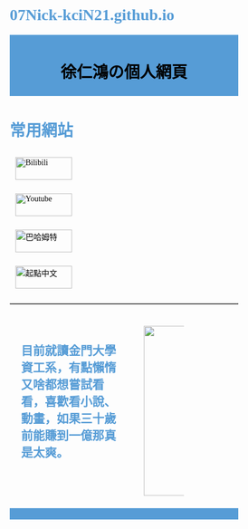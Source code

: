 # 07Nick-kciN21.github.io
<!DOCTYPE html>
<html>
<head>
<meta name="viewport" content="width=device-width, initial-scale=1.0">
<style>
* {
  box-sizing: border-box;
}

.menu {
  float:left;
  width:20%;
  text-align:center;
}
.menu a {
  padding:10px;
  margin-top:4px;
  display:block;
  width:100%;
  color:black;
}
.main {
  float:left;
  width:55%;
  padding:20px;
}
.right {
  float:left;
  width:25%;
  padding:15px;
  margin-top:7px;
  text-align:center;
}

@media only screen and (max-width:620px) {
  /* For mobile phones: */
  .menu, .main, .right {
    width:100%;
  }
}
</style>
</head>
<body style="font-family:Verdana;color:#569cd6;">

<div style="background-color:#569cd6;color:black;padding:5px;text-align:center;">
  <h1>徐仁鴻の個人網頁</h1>
</div>
<div>
  
<div style="overflow:auto">
  <div class="menu">
  	 <h1>常用網站</h1>
<table border="1">
  <tr>
    <a href="https://www.bilibili.com/">
    <img border="0" src="bilibili.png" alt="Bilibili" width="100" height="40"></a>
  </tr>
  <tr>
    <a href="https://www.youtube.com/">
      <img border="0" src="youtube.png" alt="Youtube" width="100" height="40"></a>
  </tr>
  <tr>
    <a href="https://www.gamer.com.tw/">
      <img border="0" src="gamer.png" alt="巴哈姆特" width="100" height="40"></a>
  </tr>
  <tr>
    <a href="https://www.qidian.com/">
    <img border="0" src="起點.png" alt="起點中文" width="100" height="40"></a>
  </tr>
</table>
  </div>

  <div class="main">
    <h2> 目前就讀金門大學資工系，有點懶惰又啥都想嘗試看看，喜歡看小說、動畫，如果三十歲前能賺到一億那真是太爽。</h2>
  </div>

  <div class="right">
    <img src="tenor.gif" alt="" width="300" height="300">
  </div>
</div>

<div style="background-color:#569cd6;text-align:center;padding:10px;margin-top:7px;"> 

</body>
</html>
